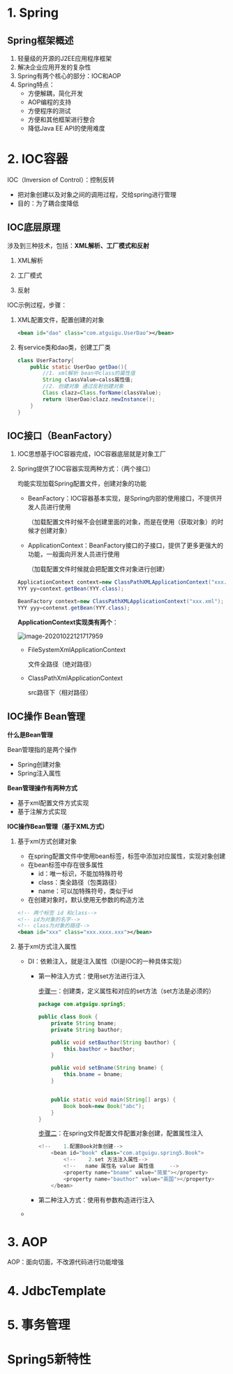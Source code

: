 # 1. Spring

## Spring框架概述

1. 轻量级的开源的J2EE应用程序框架
2. 解决企业应用开发的复杂性
3. Spring有两个核心的部分：IOC和AOP
4. Spring特点：
   - 方便解耦，简化开发
   - AOP编程的支持
   - 方便程序的测试
   - 方便和其他框架进行整合
   - 降低Java EE API的使用难度

# 2. IOC容器

IOC（Inversion of Control）：控制反转

- 把对象创建以及对象之间的调用过程，交给spring进行管理
- 目的：为了耦合度降低

## IOC底层原理

涉及到三种技术，包括：**XML解析、工厂模式和反射**

1. XML解析

2. 工厂模式

3. 反射

IOC示例过程，步骤：

1. XML配置文件，配置创建的对象

   ```xml
   <bean id="dao" class="com.atguigu.UserDao"></bean>
   ```

2. 有service类和dao类，创建工厂类

   ```java
   class UserFactory{
       public static UserDao getDao(){
           //1. xml解析 bean中class的属性值
           String classValue=calss属性值;
           //2. 创建对象 通过反射创建对象
           Class clazz=Class.forName(classValue);
           return (UserDao)clazz.newInstance();
       }
   }
   ```

## IOC接口（BeanFactory）

1. IOC思想基于IOC容器完成，IOC容器底层就是对象工厂

2. Spring提供了IOC容器实现两种方式：（两个接口）

   均能实现加载Spring配置文件，创建对象的功能

   - BeanFactory：IOC容器基本实现，是Spring内部的使用接口，不提供开发人员进行使用

     （加载配置文件时候不会创建里面的对象，而是在使用（获取对象）的时候才创建对象）

   - ApplicationContext：BeanFactory接口的子接口，提供了更多更强大的功能，一般面向开发人员进行使用

     （加载配置文件时候就会把配置文件对象进行创建）

   ```java
   ApplicationContext context=new ClassPathXMLApplicationContext("xxx.xml");
   YYY yy=context.getBean(YYY.class);
   
   BeanFactory context=new ClassPathXMLApplicationContext("xxx.xml");
   YYY yyy=contenxt.getBean(YYY.class);
   ```

   **ApplicationContext实现类有两个**：

   ![image-20201022121717959](F:/Code/blogs/面经/images/image-20201022121717959.png)

   - FileSystemXmlApplicationContext

     文件全路径（绝对路径）

   - ClassPathXmlApplicationContext

     src路径下（相对路径）

## IOC操作 Bean管理

**什么是Bean管理**

Bean管理指的是两个操作

- Spring创建对象
- Spring注入属性

**Bean管理操作有两种方式**

- 基于xml配置文件方式实现
- 基于注解方式实现

**IOC操作Bean管理（基于XML方式）**

1. 基于xml方式创建对象

   - 在spring配置文件中使用bean标签，标签中添加对应属性，实现对象创建
   - 在bean标签中存在很多属性
     - id：唯一标识，不能加特殊符号
     - class：类全路径（包类路径）
     - name：可以加特殊符号，类似于id
   - 在创建对象时，默认使用无参数的构造方法

   ```xml
   <!-- 两个标签 id 和class-->
   <!-- id为对象的名字-->
   <!-- class为对象的路径-->
   <bean id="xxx" class="xxx.xxxx.xxx"></bean>
   ```

2. 基于xml方式注入属性

   - DI：依赖注入，就是注入属性（DI是IOC的一种具体实现）

     - 第一种注入方式：使用set方法进行注入

       <u>步骤一</u>：创建类，定义属性和对应的set方法（set方法是必须的）

       ```java
       package com.atguigu.spring5;
       
       public class Book {
           private String bname;
           private String bauthor;
       
           public void setBauthor(String bauthor) {
               this.bauthor = bauthor;
           }
       
           public void setBname(String bname) {
               this.bname = bname;
           }
       
       
           public static void main(String[] args) {
               Book book=new Book("abc");
           }
       }
       
       ```

       

       <u>步骤二</u>：在spring文件配置文件配置对象创建，配置属性注入

       ```java
       <!--    1.配置Book对象创建-->
           <bean id="book" class="com.atguigu.spring5.Book">
               <!--    2.set 方法注入属性-->
               <!--   name 属性名 value 属性值     -->
               <property name="bname" value="简爱"></property>
               <property name="bauthor" value="英国"></property>
           </bean>
       ```

       

     - 第二种注入方式：使用有参数构造进行注入

   - 

# 3. AOP

AOP：面向切面，不改源代码进行功能增强

# 4. JdbcTemplate

# 5. 事务管理

# Spring5新特性
